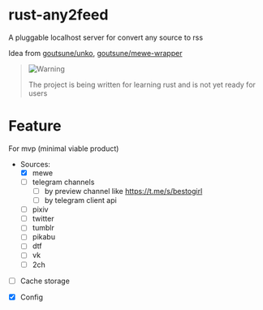# rust-any2feed

A pluggable localhost server for convert any source to rss

Idea from [goutsune/unko](https://github.com/goutsune/unko), [goutsune/mewe-wrapper](https://github.com/goutsune/mewe-wrapper)


> <picture>
>  <source media="(prefers-color-scheme: light)" srcset="https://github.com/Mqxx/GitHub-Markdown/blob/main/blockquotes/badge/light-theme/warning.svg">
>  <img alt="Warning" src="https://github.com/Mqxx/GitHub-Markdown/blob/main/blockquotes/badge/dark-theme/warning.svg">
> </picture><br>
>
> The project is being written for learning rust and is not yet ready for users

# Feature

For mvp  (minimal viable product)

* Sources:
    - [x] mewe 
    - [ ] telegram channels 
      - [ ] by preview channel like https://t.me/s/bestogirl
      - [ ] by telegram client api
    - [ ] pixiv
    - [ ] twitter
    - [ ] tumblr
    - [ ] pikabu
    - [ ] dtf
    - [ ] vk
    - [ ] 2ch
* [ ] Cache storage
* [x] Config 



